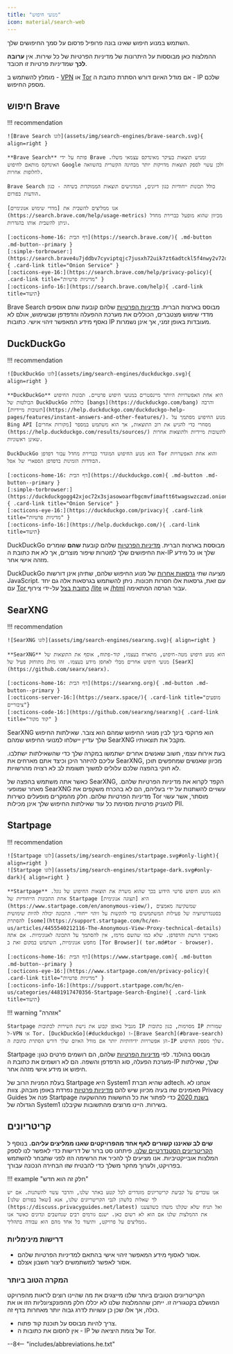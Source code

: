 ```yaml
---
title: "מנועי חיפוש"
icon: material/search-web
---
```


השתמש במנוע חיפוש שאינו בונה פרופיל פרסום על סמך החיפושים שלך.

ההמלצות כאן מבוססות על היתרונות של מדיניות הפרטיות של כל שירות. אין **ערובה לכך** שמדיניות פרטיות זו תכובד.

מומלץ להשתמש ב - [VPN](vpn.md) או [Tor](https://www.torproject.org/) אם מודל האיום דורש הסתרת כתובת ה - IP שלכם מספק החיפוש.

## חיפוש Brave

!!! recommendation

    ![Brave Search לוגו](assets/img/search-engines/brave-search.svg){ align=right }
    
    **Brave Search** פותח על ידי Brave ומגיש תוצאות בעיקר מאינדקס עצמאי משלו. האינדקס מותאם לחיפוש Google ולכן עשוי לספק תוצאות מדויקות יותר מבחינה הקשרית בהשוואה לחלופות אחרות.
    
    Brave Search כולל תכונות ייחודיות כגון דיונים, המדגישים תוצאות הממוקדות בשיחה - כגון הודעות בפורום.
    
    אנו ממליצים להשבית את [מדדי שימוש אנונימיים](https://search.brave.com/help/usage-metrics) מכיוון שהוא מופעל כברירת מחדל וניתן להשבית אותו בהגדרות.
    
    [:octicons-home-16: דף הבית](https://search.brave.com/){ .md-button .md-button--primary }
    [:simple-torbrowser:](https://search.brave4u7jddbv7cyviptqjc7jusxh72uik7zt6adtckl5f4nwy2v72qd.onion){ .card-link title="Onion Service" }
    [:octicons-eye-16:](https://search.brave.com/help/privacy-policy){ .card-link title="מדיניות פרטיות" }
    [:octicons-info-16:](https://search.brave.com/help){ .card-link title=תיעוד}

Brave Search מבוסס בארצות הברית. [מדיניות הפרטיות](https://search.brave.com/help/privacy-policy) שלהם קובעת שהם אוספים מדדי שימוש מצטברים, הכוללים את מערכת ההפעלה והדפדפן שבשימוש, אולם לא נאסף מידע המאפשר זיהוי אישי. כתובות IP מעובדות באופן זמני, אך אינן נשמרות.

## DuckDuckGo

!!! recommendation

    ![DuckDuckGo לוגו](assets/img/search-engines/duckduckgo.svg){ align=right }
    
    **DuckDuckGo** היא אחת האפשרויות היותר מיינסטרים במנועי חיפוש פרטיים. תכונות החיפוש הבולטות של DuckDuckGo כוללות [bangs](https://duckduckgo.com/bang) והרבה [תשובות מיידיות](https://help.duckduckgo.com/duckduckgo-help-pages/features/instant-answers-and-other-features/). מנוע החיפוש מסתמך על Bing API מסחרי כדי להגיש את רוב התוצאות, אך הוא משתמש במספר [מקורות אחרים](https://help.duckduckgo.com/results/sources/) לתשובות מיידיות ולתוצאות אחרות שאינן ראשוניות.
    
    DuckDuckGo הוא מנוע החיפוש המוגדר כברירת מחדל עבור דפדפן Tor והוא אחת האפשרויות הבודדות הזמינות בדפדפן הספארי של אפל.
    
    [:octicons-home-16: דף הבית](https://duckduckgo.com){ .md-button .md-button--primary }
    [:simple-torbrowser:](https://duckduckgogg42xjoc72x3sjasowoarfbgcmvfimaftt6twagswzczad.onion){ .card-link title="Onion Service" }
    [:octicons-eye-16:](https://duckduckgo.com/privacy){ .card-link title="מדיניות פרטיות" }
    [:octicons-info-16:](https://help.duckduckgo.com/){ .card-link title=תיעוד}

DuckDuckGo מבוססת בארצות הברית. [מדיניות הפרטיות](https://duckduckgo.com/privacy) שלהם קובעת **שהם** שומרים את החיפושים שלך למטרות שיפור מוצרים, אך לא את כתובת ה-IP שלך או כל מידע מזהה אישי אחר.

DuckDuckGo מציעה שתי [גרסאות אחרות](https://help.duckduckgo.com/features/non-javascript/) של מנוע החיפוש שלהם, שתיהן אינן דורשות JavaScript. עם זאת, גרסאות אלו חסרות תכונות. ניתן להשתמש בגרסאות אלה גם יחד עם [Tor כתובת בצל](https://duckduckgogg42xjoc72x3sjasowoarfbgcmvfimaftt6twagswzczad.onion/) על-ידי צירוף [/lite](https://duckduckgogg42xjoc72x3sjasowoarfbgcmvfimaftt6twagswzczad.onion/lite) או [/html](https://duckduckgogg42xjoc72x3sjasowoarfbgcmvfimaftt6twagswzczad.onion/html) עבור הגרסה המתאימה.

## SearXNG

!!! recommendation

    ![SearXNG לוגו](assets/img/search-engines/searxng.svg){ align=right }
    
    **SearXNG** הוא מנוע חיפוש מטה-חיפוש, מתארח בעצמו, קוד-פתוח, אוסף את התוצאות של מנועי חיפוש אחרים מבלי לאחסן מידע בעצמו. זהו מזלג מתוחזק פעיל של [SearX](https://github.com/searx/searx).
    
    [:octicons-home-16: דף הבית](https://searxng.org){ .md-button .md-button--primary }
    [:octicons-server-16:](https://searx.space/){ .card-link title="מופעים ציבוריים"}
    [:octicons-code-16:](https://github.com/searxng/searxng){ .card-link title="קוד מקור" }

SearXNG הוא פרוקסי בינך לבין מנועי החיפוש שמהם הוא צובר. שאילתות החיפוש שלך עדיין יישלחו למנועי החיפוש שמהם SearXNG מקבל את תוצאותיו.

בעת אירוח עצמי, חשוב שאנשים אחרים ישתמשו במקרה שלך כדי שהשאילתות ישתלבו. עליכם להיזהר היכן וכיצד אתם מארחים את SearXNG, מכיוון שאנשים שמחפשים תוכן לא חוקי בהפצה שלכם עלולים למשוך תשומת לב לא רצויה מהרשויות.

כאשר אתה משתמש בהפצה של SearXNG, הקפד לקרוא את מדיניות הפרטיות שלהם. מאחר שמופעי SearXNG עשויים להשתנות על ידי בעליהם, הם לא בהכרח משקפים את מדיניות הפרטיות שלהם. חלק מהמקרים מופעלים כשירות Tor מוסתר, אשר עשוי להעניק פרטיות מסוימת כל עוד שאילתות החיפוש שלך אינן מכילות PII.

## Startpage

!!! recommendation

    ![Startpage לוגו](assets/img/search-engines/startpage.svg#only-light){ align=right }
    ![Startpage לוגו](assets/img/search-engines/startpage-dark.svg#only-dark){ align=right }
    
    **Startpage** הוא מנוע חיפוש פרטי הידוע בכך שהוא משרת את תוצאות החיפוש של גוגל.  אחת התכונות הייחודיות של Startpage היא [תצוגה אנונימית](https://www.startpage.com/en/anonymous-view/), שמשקיעה מאמצים בסטנדרטיזציה של פעילות המשתמשים כדי להקשות על זיהוי ייחודי. התכונה יכולה להיות שימושית להסתרת [some](https://support.startpage.com/hc/en-us/articles/4455540212116-The-Anonymous-View-Proxy-technical-details) מאפייני הרשת והדפדפן. שלא כמו שהשם מרמז, אין להסתמך על התכונה לאנונימיות. אם אתה מחפש אנונימיות, השתמש במקום זאת ב [Tor Browser]( tor.md#tor - browser).
    
    [:octicons-home-16: דף הבית](https://www.startpage.com){ .md-button .md-button--primary }
    [:octicons-eye-16:](https://www.startpage.com/en/privacy-policy){ .card-link title="מדיניות פרטיות" }
    [:octicons-info-16:](https://support.startpage.com/hc/en-us/categories/4481917470356-Startpage-Search-Engine){ .card-link title=תיעוד}

!!! warning "אזהרה"

    Startpage מגביל באופן קבוע את גישת השירות לכתובות IP מסוימות, כגון כתובות IP שמורות ל-VPN או Tor. [DuckDuckGo](#duckduckgo) ו-[Brave Search](#brave-search) הן אפשרויות ידידותיות יותר אם מודל האיום שלך דורש הסתרת כתובת ה-IP שלך מספק החיפוש.

Startpage מבוסס בהולנד. לפי [מדיניות הפרטיות](https://www.startpage.com/en/privacy-policy/) שלהם, הם רושמים פרטים כגון: מערכת הפעלה, סוג הדפדפן והשפה. הם לא רושמים את כתובת ה-IP שלך, שאילתות חיפוש או מידע אישי מזהה אחר.

בעלת המניות הרוב של Startpage היא System1 שהיא חברת adtech. אנחנו לא מאמינים שזו בעיה מכיוון שיש להם [מדיניות פרטיות](https://system1.com/terms/privacy-policy) נפרדת באופן מובהק. צוות Privacy Guides פנה אל Startpage [בשנת 2020](https://web.archive.org/web/20210118031008/https://blog.privacytools.io/relisting-startpage/) כדי לפתור את כל החששות מההשקעה הגדולה של System1 בשירות. היינו מרוצים מהתשובות שקיבלנו.

## קריטריונים

**שים לב שאיננו קשורים לאף אחד מהפרויקטים שאנו ממליצים עליהם.** בנוסף ל [הקריטריונים הסטנדרטיים שלנו](about/criteria.md), פיתחנו סט ברור של דרישות כדי לאפשר לנו לספק המלצות אובייקטיביות. אנו מציעים לך להכיר את הרשימה הזו לפני שתבחר להשתמש בפרויקט, ולערוך מחקר משלך כדי להבטיח שזו הבחירה הנכונה עבורך.

!!! example "חלק זה הוא חדש"

    אנו עובדים על קביעת קריטריונים מוגדרים לכל קטע באתר שלנו, והדבר עשוי להשתנות. אם יש לך שאלות כלשהן לגבי הקריטריונים שלנו, אנא [שאל בפורום שלנו](https://discuss.privacyguides.net/latest) ואל תניח שלא שקלנו משהו כשהצענו את ההמלצות שלנו אם הוא לא רשום כאן. ישנם גורמים רבים שנחשבים ונדונים כאשר אנו ממליצים על פרויקט, ותיעוד כל אחד מהם הוא עבודה בתהליך.

### דרישות מינימליות

- אסור לאסוף מידע המאפשר זיהוי אישי בהתאם למדיניות הפרטיות שלהם.
- אסור לאפשר למשתמשים ליצור חשבון אצלם.

### המקרה הטוב ביותר

הקריטריונים הטובים ביותר שלנו מייצגים את מה שהיינו רוצים לראות מהפרויקט המושלם בקטגוריה זו. ייתכן שההמלצות שלנו לא יכללו חלק מהפונקציונליות הזו או את כולה, אך אלו שכן כן עשויות לדרג גבוה יותר מאחרות בדף זה.

- צריך להיות מבוסס על תוכנת קוד פתוח.
- אין לחסום את כתובות ה - IP של צומת היציאה של Tor.

--8<-- "includes/abbreviations.he.txt"
